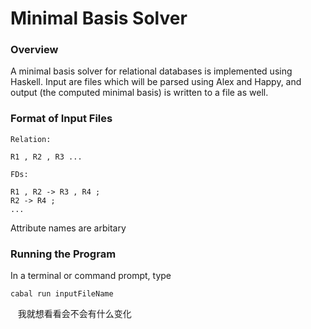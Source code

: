 Minimal Basis Solver
===
### Overview
A minimal basis solver for relational databases is implemented using Haskell. Input are files which will be parsed using
Alex and Happy, and output (the computed minimal basis) is written to a file as well.
### Format of Input Files
    Relation:
    
    R1 , R2 , R3 ...
    
    FDs:
    
    R1 , R2 -> R3 , R4 ;
    R2 -> R4 ;
    ...
Attribute names are arbitary
### Running the Program
In a terminal or command prompt, type 

    cabal run inputFileName
    我就想看看会不会有什么变化
